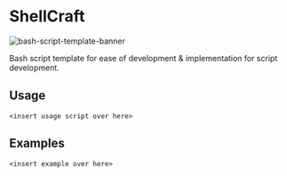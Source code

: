 # ShellCraft
![bash-script-template-banner](https://github.com/eliaz5536/Bash-Script-Template/assets/5835036/b110f4bf-71f6-4b96-8e47-481a057fdc22)

Bash script template for ease of development & implementation for script development.

## Usage
```
<insert usage script over here>
```

## Examples
```
<insert example over here>
```
